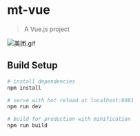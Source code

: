 # mt-vue

> A Vue.js project

![美团.gif](http://p4ygml8h5.bkt.clouddn.com/img.gif)


## Build Setup

``` bash
# install dependencies
npm install

# serve with hot reload at localhost:8081
npm run dev

# build for production with minification
npm run build

```
